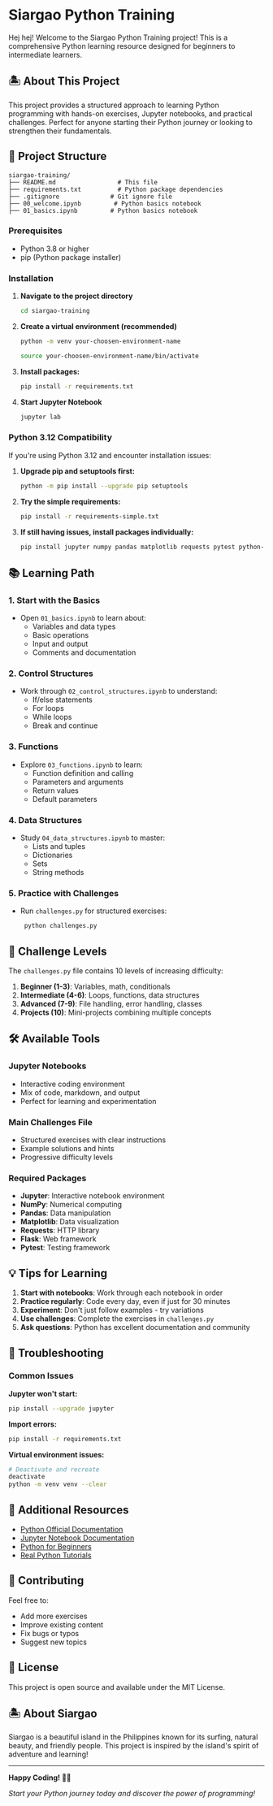 # Siargao Python Training

Hej hej! Welcome to the Siargao Python Training project! This is a comprehensive Python learning resource designed for beginners to intermediate learners.

## 🏝️ About This Project

This project provides a structured approach to learning Python programming with hands-on exercises, Jupyter notebooks, and practical challenges. Perfect for anyone starting their Python journey or looking to strengthen their fundamentals.

## 📁 Project Structure

```
siargao-training/
├── README.md                 # This file
├── requirements.txt          # Python package dependencies
├── .gitignore              # Git ignore file
├── 00_welcome.ipynb         # Python basics notebook
├── 01_basics.ipynb         # Python basics notebook
```


### Prerequisites

- Python 3.8 or higher
- pip (Python package installer)

### Installation

1. **Navigate to the project directory**
   ```bash
   cd siargao-training
   ```

2. **Create a virtual environment (recommended)**
   ```bash
   python -m venv your-choosen-environment-name
   
   source your-choosen-environment-name/bin/activate
   ```

3. **Install packages:**

   ```bash
   pip install -r requirements.txt
   ```


4. **Start Jupyter Notebook**
   ```bash
   jupyter lab
   ```

### Python 3.12 Compatibility

If you're using Python 3.12 and encounter installation issues:

1. **Upgrade pip and setuptools first:**
   ```bash
   python -m pip install --upgrade pip setuptools
   ```

2. **Try the simple requirements:**
   ```bash
   pip install -r requirements-simple.txt
   ```

3. **If still having issues, install packages individually:**
   ```bash
   pip install jupyter numpy pandas matplotlib requests pytest python-dotenv
   ```

## 📚 Learning Path

### 1. Start with the Basics
- Open `01_basics.ipynb` to learn about:
  - Variables and data types
  - Basic operations
  - Input and output
  - Comments and documentation

### 2. Control Structures
- Work through `02_control_structures.ipynb` to understand:
  - If/else statements
  - For loops
  - While loops
  - Break and continue

### 3. Functions
- Explore `03_functions.ipynb` to learn:
  - Function definition and calling
  - Parameters and arguments
  - Return values
  - Default parameters

### 4. Data Structures
- Study `04_data_structures.ipynb` to master:
  - Lists and tuples
  - Dictionaries
  - Sets
  - String methods

### 5. Practice with Challenges
- Run `challenges.py` for structured exercises:
  ```python
   python challenges.py
   ```

## 🎯 Challenge Levels

The `challenges.py` file contains 10 levels of increasing difficulty:

1. **Beginner (1-3)**: Variables, math, conditionals
2. **Intermediate (4-6)**: Loops, functions, data structures
3. **Advanced (7-9)**: File handling, error handling, classes
4. **Projects (10)**: Mini-projects combining multiple concepts

## 🛠️ Available Tools

### Jupyter Notebooks
- Interactive coding environment
- Mix of code, markdown, and output
- Perfect for learning and experimentation

### Main Challenges File
- Structured exercises with clear instructions
- Example solutions and hints
- Progressive difficulty levels

### Required Packages
- **Jupyter**: Interactive notebook environment
- **NumPy**: Numerical computing
- **Pandas**: Data manipulation
- **Matplotlib**: Data visualization
- **Requests**: HTTP library
- **Flask**: Web framework
- **Pytest**: Testing framework

## 💡 Tips for Learning

1. **Start with notebooks**: Work through each notebook in order
2. **Practice regularly**: Code every day, even if just for 30 minutes
3. **Experiment**: Don't just follow examples - try variations
4. **Use challenges**: Complete the exercises in `challenges.py`
5. **Ask questions**: Python has excellent documentation and community

## 🐛 Troubleshooting

### Common Issues

**Jupyter won't start:**
```bash
pip install --upgrade jupyter
```

**Import errors:**
```bash
pip install -r requirements.txt
```

**Virtual environment issues:**
```bash
# Deactivate and recreate
deactivate
python -m venv venv --clear
```

## 📖 Additional Resources

- [Python Official Documentation](https://docs.python.org/3/)
- [Jupyter Notebook Documentation](https://jupyter-notebook.readthedocs.io/)
- [Python for Beginners](https://www.python.org/about/gettingstarted/)
- [Real Python Tutorials](https://realpython.com/)

## 🤝 Contributing

Feel free to:
- Add more exercises
- Improve existing content
- Fix bugs or typos
- Suggest new topics

## 📄 License

This project is open source and available under the MIT License.

## 🏝️ About Siargao

Siargao is a beautiful island in the Philippines known for its surfing, natural beauty, and friendly people. This project is inspired by the island's spirit of adventure and learning!

---

**Happy Coding! 🐍✨**

*Start your Python journey today and discover the power of programming!*
